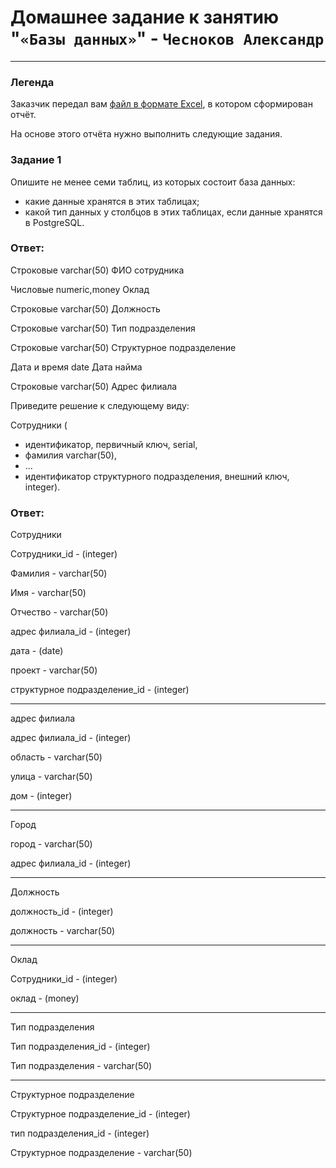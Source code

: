 # Домашнее задание к занятию  "`«Базы данных»`" - `Чесноков Александр`

---
### Легенда

Заказчик передал вам [файл в формате Excel](https://github.com/netology-code/sdb-homeworks/blob/main/resources/hw-12-1.xlsx), в котором сформирован отчёт. 

На основе этого отчёта нужно выполнить следующие задания.

### Задание 1

Опишите не менее семи таблиц, из которых состоит база данных:

- какие данные хранятся в этих таблицах;
- какой тип данных у столбцов в этих таблицах, если данные хранятся в PostgreSQL.

### Ответ:
Строковые varchar(50) ФИО сотрудника

Числовые numeric,money Оклад

Строковые varchar(50) Должность

Строковые varchar(50) Тип подразделения

Строковые varchar(50) Структурное подразделение

Дата и время date Дата найма

Строковые varchar(50) Адрес филиала



Приведите решение к следующему виду:

Сотрудники (

- идентификатор, первичный ключ, serial,
- фамилия varchar(50),
- ...
- идентификатор структурного подразделения, внешний ключ, integer).

### Ответ:

Сотрудники

Сотрудники_id - (integer)

Фамилия	- varchar(50)

Имя - varchar(50)

Отчество - varchar(50)

адрес филиала_id - (integer)

дата - (date)

проект - varchar(50)

структурное подразделение_id - (integer)

---

адрес филиала

адрес филиала_id - (integer)

область - varchar(50)

улица - varchar(50)

дом - (integer)

---

Город

город - varchar(50)

адрес филиала_id - (integer)

---

Должность

должность_id - (integer)

должность - varchar(50)

---

Оклад

Сотрудники_id - (integer)

оклад - (money)

---

Тип подразделения

Тип подразделения_id - (integer)

Тип подразделения - varchar(50)

---

Структурное подразделение

Структурное подразделение_id - (integer)

тип подразделения_id - (integer)

Структурное подразделение - varchar(50)
